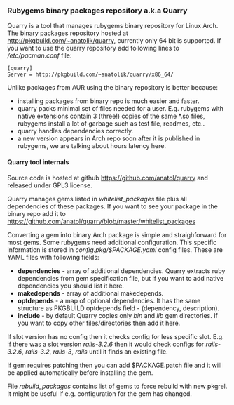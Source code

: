 ### Rubygems binary packages repository a.k.a Quarry

Quarry is a tool that manages rubygems binary repository for Linux Arch. The binary packages repository hosted at http://pkgbuild.com/~anatolik/quarry, currently only 64 bit is supported. If you want to use the quarry repository add following lines to */etc/pacman.conf* file:

```
[quarry]
Server = http://pkgbuild.com/~anatolik/quarry/x86_64/
````

Unlike packages from AUR using the binary repository is better because:
 - installing packages from binary repo is much easier and faster.
 - quarry packs minimal set of files needed for a user. E.g. rubygems with native extensions contain 3 (three!) copies of the same *.so files, rubygems install a lot of garbage such as test file, readmes, etc..
 - quarry handles dependencies correctly.
 - a new version appears in Arch repo soon after it is published in rubygems, we are talking about hours latency here.

#### Quarry tool internals

Source code is hosted at github https://github.com/anatol/quarry and released under GPL3 license.

Quarry manages gems listed in *whitelist_packages* file plus all dependencies of these packages. If you want to see your package in the binary repo add it to https://github.com/anatol/quarry/blob/master/whitelist_packages

Converting a gem into binary Arch package is simple and straighforward for most gems. Some rubygems need additional configuration. This specific information is stored in *config.pkg/$PACKAGE.yaml* config files. These are YAML files with following fields:

  * **dependencies** - array of additional dependencies. Quarry extracts ruby dependencies from gem specification file, but if you want to add native dependencies you should list it here.
  * **makedepends** - array of additional makedepends.
  * **optdepends** - a map of optional dependencies. It has the same structure as PKGBUILD optdepends field - (dependency, description).
  * **include** - by default Quarry copies only *bin* and *lib* gem directories. If you want to copy other files/directories then add it here.

If slot version has no config then it checks config for less specific slot. E.g. if there was a slot version *rails-3.2.6* then it would check configs for *rails-3.2.6*, *rails-3.2*, *rails-3*, *rails* until it finds an existing file. 

If gem requires patching then you can add $PACKAGE.patch file and it will be applied automatically before installing the gem.

File *rebuild_packages* contains list of gems to force rebuild with new pkgrel. It might be useful if e.g. configuration for the gem has changed.
